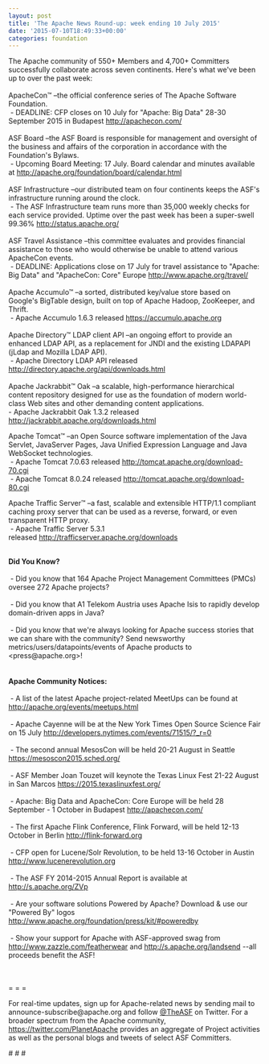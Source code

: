 ```yaml
---
layout: post
title: 'The Apache News Round-up: week ending 10 July 2015'
date: '2015-07-10T18:49:33+00:00'
categories: foundation
---
```

<div>The Apache community of 550+ Members and 4,700+ Committers successfully collaborate across seven continents. Here's what we've been up to over the past week:</div> 
  <div><br /></div> 
  <div>ApacheCon™ –the official conference series of The Apache Software Foundation.</div> 
  <div>&nbsp;- DEADLINE: CFP closes on 10 July for &quot;Apache: Big Data&quot; 28-30 September 2015 in Budapest <a href="http://apachecon.com/">http://apachecon.com/</a></div> 
  <div><br /></div> 
  <div>ASF Board –the ASF Board is responsible for management and oversight of the business and affairs of the corporation in accordance with the Foundation's Bylaws.</div> 
  <div>&nbsp;- Upcoming Board Meeting: 17 July. Board calendar and minutes available at <a href="http://apache.org/foundation/board/calendar.html">http://apache.org/foundation/board/calendar.html</a></div> 
  <div><br /></div> 
  <div>ASF Infrastructure –our distributed team on four continents keeps the ASF's infrastructure running around the clock.</div> 
  <div>&nbsp;- The ASF Infrastructure team runs more than 35,000 weekly checks for each service provided. Uptime over the past week has been a super-swell 99.36%&nbsp;<a href="http://status.apache.org/">http://status.apache.org/</a></div> 
  <div><br /></div> 
  <div>ASF Travel Assistance –this committee evaluates and provides financial assistance to those who would otherwise be unable to attend various ApacheCon events.</div> 
  <div>&nbsp;- DEADLINE: Applications close on 17 July for travel assistance to &quot;Apache: Big Data&quot; and &quot;ApacheCon: Core&quot; Europe <a href="http://www.apache.org/travel/">http://www.apache.org/travel/</a></div> 
  <div><br /></div> 
  <div>Apache Accumulo™ –a sorted, distributed key/value store based on Google's BigTable design, built on top of Apache Hadoop, ZooKeeper, and Thrift.</div> 
  <div>&nbsp;- Apache Accumulo 1.6.3 released <a href="https://accumulo.apache.org">https://accumulo.apache.org</a></div> 
  <div><br /></div> 
  <div> 
    <div>Apache Directory™ LDAP client API –an ongoing effort to provide an enhanced LDAP API, as a replacement for JNDI and the existing LDAPAPI (jLdap and Mozilla LDAP API).</div> 
    <div>&nbsp;- Apache Directory LDAP API released <a href="http://directory.apache.org/api/downloads.html">http://directory.apache.org/api/downloads.html</a></div> 
  </div> 
  <div><br /></div> 
  <div>Apache Jackrabbit™ Oak –a scalable, high-performance hierarchical content repository designed for use as the foundation of modern world-class Web sites and other demanding content applications.&nbsp;</div> 
  <div>- Apache Jackrabbit Oak 1.3.2 released <a href="http://jackrabbit.apache.org/downloads.html">http://jackrabbit.apache.org/downloads.html</a></div> 
  <p>Apache Tomcat™ –an Open Source software implementation of the Java Servlet, JavaServer Pages, Java Unified Expression Language and Java WebSocket technologies.<br />&nbsp;- Apache Tomcat 7.0.63 released <a href="http://tomcat.apache.org/download-70.cgi">http://tomcat.apache.org/download-70.cgi</a><br />&nbsp;- Apache Tomcat&nbsp;8.0.24 released&nbsp;<a href="http://tomcat.apache.org/download-80.cgi">http://tomcat.apache.org/download-80.cgi</a></p> 
  <div> 
    <p>Apache Traffic Server™ –a fast, scalable and extensible HTTP/1.1 compliant caching proxy server that can be used as a reverse, forward, or even transparent HTTP proxy.<br />&nbsp;- Apache Traffic Server 5.3.1 released&nbsp;<a href="http://trafficserver.apache.org/downloads">http://trafficserver.apache.org/downloads</a></p> 
  </div> 
  <div><br /></div> 
  <div><b>Did You Know?</b></div> 
  <div><br /></div> 
  <div>&nbsp;- Did you know that 164 Apache Project Management Committees (PMCs) oversee 272 Apache projects?</div> 
  <div><br /></div> 
  <div>&nbsp;- Did you know that A1 Telekom Austria uses Apache Isis to rapidly develop domain-driven apps in Java?</div> 
  <div><br /></div> 
  <div>&nbsp;- Did you know that we're always looking for Apache success stories that we can share with the community? Send newsworthy metrics/users/datapoints/events of Apache products to &lt;press@apache.org&gt;!</div> 
  <div><br /></div> 
  <div><br /></div> 
  <div><b>Apache Community Notices:</b></div> 
  <div><br /></div> 
  <div>&nbsp;- A list of the latest Apache project-related MeetUps can be found at <a href="http://apache.org/events/meetups.html">http://apache.org/events/meetups.html</a></div> 
  <div><br /></div> 
  <div>&nbsp;- Apache Cayenne ‏will be at the New York Times Open Source Science Fair on 15 July <a href="http://developers.nytimes.com/events/71515/?_r=0">http://developers.nytimes.com/events/71515/?_r=0</a></div> 
  <div><br /></div> 
  <div>&nbsp;- The second annual MesosCon will be held 20-21 August in Seattle <a href="https://mesoscon2015.sched.org/">https://mesoscon2015.sched.org/</a></div> 
  <div><br /></div> 
  <div>&nbsp;- ASF Member Joan Touzet will keynote the Texas Linux Fest 21-22 August in San Marcos <a href="https://2015.texaslinuxfest.org/">https://2015.texaslinuxfest.org/</a></div> 
  <div><br /></div> 
  <div>&nbsp;- Apache: Big Data and ApacheCon: Core Europe will be held 28 September - 1 October in Budapest <a href="http://apachecon.com/">http://apachecon.com/</a></div> 
  <div><br /></div> 
  <div>&nbsp;- The first Apache Flink Conference, Flink Forward, will be held 12-13 October in Berlin <a href="http://flink-forward.org">http://flink-forward.org</a></div> 
  <div><br /></div> 
  <div>&nbsp;- CFP open for Lucene/Solr Revolution, to be held 13-16 October in Austin <a href="http://www.lucenerevolution.org">http://www.lucenerevolution.org</a></div> 
  <div><br /></div> 
  <div>&nbsp;- The ASF FY 2014-2015 Annual Report is available at <a href="http://s.apache.org/ZVp">http://s.apache.org/ZVp</a></div> 
  <div><br /></div> 
  <div>&nbsp;- Are your software solutions Powered by Apache? Download &amp; use our &quot;Powered By&quot; logos <a href="http://www.apache.org/foundation/press/kit/#poweredby">http://www.apache.org/foundation/press/kit/#poweredby</a></div> 
  <div><br /></div> 
  <div>&nbsp;- Show your support for Apache with ASF-approved swag from <a href="http://www.zazzle.com/featherwear">http://www.zazzle.com/featherwear</a> and <a href="http://s.apache.org/landsend">http://s.apache.org/landsend</a> --all proceeds benefit the ASF!&nbsp;</div> 
  <div><br /></div> 
  <div><br /></div> 
  <div> 
    <p>= = =</p> 
    <p>For real-time updates, sign up for Apache-related news by sending mail to announce-subscribe@apache.org and follow <a href="https://twitter.com/TheASF">@TheASF</a> on Twitter. For a broader spectrum from the Apache community, <a href="https://twitter.com/PlanetApache">https://twitter.com/PlanetApache</a> provides an aggregate of Project activities as well as the personal blogs and tweets of select ASF Committers.</p> 
  </div> 
  <div> 
    <p># # #</p> 
  </div>
